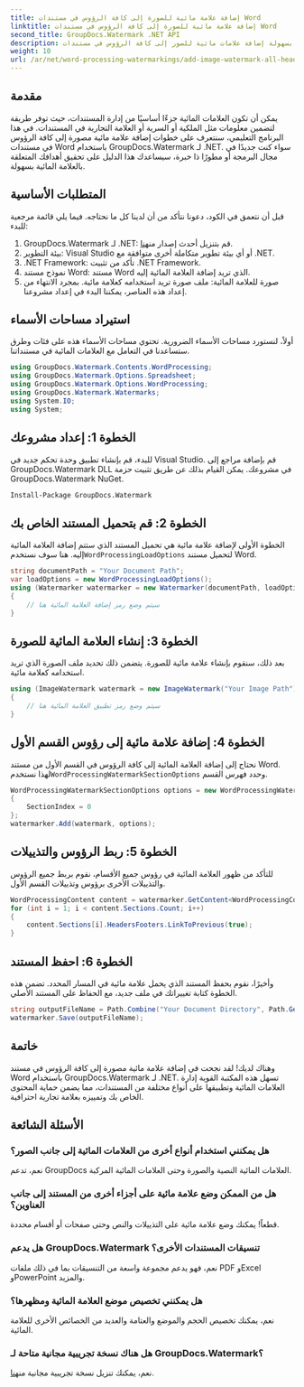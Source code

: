 ```yaml
---
title: إضافة علامة مائية للصورة إلى كافة الرؤوس في مستندات Word
linktitle: إضافة علامة مائية للصورة إلى كافة الرؤوس في مستندات Word
second_title: GroupDocs.Watermark .NET API
description: يمكنك بسهولة إضافة علامات مائية للصور إلى كافة الرؤوس في مستندات Word باستخدام GroupDocs.Watermark لـ .NET. اتبع دليلنا خطوة بخطوة مع أمثلة التعليمات البرمجية التفصيلية.
weight: 10
url: /ar/net/word-processing-watermarkings/add-image-watermark-all-headers-word-docs/
---
```

## مقدمة
يمكن أن تكون العلامات المائية جزءًا أساسيًا من إدارة المستندات، حيث توفر طريقة لتضمين معلومات مثل الملكية أو السرية أو العلامة التجارية في المستندات. في هذا البرنامج التعليمي، سنتعرف على خطوات إضافة علامة مائية مصورة إلى كافة الرؤوس في مستندات Word باستخدام GroupDocs.Watermark لـ .NET. سواء كنت جديدًا في مجال البرمجة أو مطورًا ذا خبرة، سيساعدك هذا الدليل على تحقيق أهدافك المتعلقة بالعلامة المائية بسهولة.
## المتطلبات الأساسية
قبل أن نتعمق في الكود، دعونا نتأكد من أن لدينا كل ما نحتاجه. فيما يلي قائمة مرجعية للبدء:
1.  GroupDocs.Watermark لـ .NET: قم بتنزيل أحدث إصدار من[هنا](https://releases.groupdocs.com/Watermark/net/).
2. بيئة التطوير: Visual Studio أو أي بيئة تطوير متكاملة أخرى متوافقة مع .NET.
3. .NET Framework: تأكد من تثبيت .NET Framework.
4. نموذج مستند Word: مستند Word الذي تريد إضافة العلامة المائية إليه.
5. صورة للعلامة المائية: ملف صورة تريد استخدامه كعلامة مائية.
بمجرد الانتهاء من إعداد هذه العناصر، يمكننا البدء في إعداد مشروعنا.
## استيراد مساحات الأسماء
أولاً، لنستورد مساحات الأسماء الضرورية. تحتوي مساحات الأسماء هذه على فئات وطرق ستساعدنا في التعامل مع العلامات المائية في مستنداتنا.
```csharp
using GroupDocs.Watermark.Contents.WordProcessing;
using GroupDocs.Watermark.Options.Spreadsheet;
using GroupDocs.Watermark.Options.WordProcessing;
using GroupDocs.Watermark.Watermarks;
using System.IO;
using System;
```
## الخطوة 1: إعداد مشروعك
للبدء، قم بإنشاء تطبيق وحدة تحكم جديد في Visual Studio. قم بإضافة مراجع إلى GroupDocs.Watermark DLL في مشروعك. يمكن القيام بذلك عن طريق تثبيت حزمة GroupDocs.Watermark NuGet.
```bash
Install-Package GroupDocs.Watermark
```
## الخطوة 2: قم بتحميل المستند الخاص بك
 الخطوة الأولى لإضافة علامة مائية هي تحميل المستند الذي ستتم إضافة العلامة المائية إليه. هنا سوف نستخدم`WordProcessingLoadOptions` لتحميل مستند Word.
```csharp
string documentPath = "Your Document Path";
var loadOptions = new WordProcessingLoadOptions();
using (Watermarker watermarker = new Watermarker(documentPath, loadOptions))
{
    // سيتم وضع رمز إضافة العلامة المائية هنا
}
```
## الخطوة 3: إنشاء العلامة المائية للصورة
بعد ذلك، سنقوم بإنشاء علامة مائية للصورة. يتضمن ذلك تحديد ملف الصورة الذي تريد استخدامه كعلامة مائية.
```csharp
using (ImageWatermark watermark = new ImageWatermark("Your Image Path"))
{
    // سيتم وضع رمز تطبيق العلامة المائية هنا
}
```
## الخطوة 4: إضافة علامة مائية إلى رؤوس القسم الأول
 نحتاج إلى إضافة العلامة المائية إلى كافة الرؤوس في القسم الأول من مستند Word. لهذا نستخدم`WordProcessingWatermarkSectionOptions` وحدد فهرس القسم.
```csharp
WordProcessingWatermarkSectionOptions options = new WordProcessingWatermarkSectionOptions
{
    SectionIndex = 0
};
watermarker.Add(watermark, options);
```
## الخطوة 5: ربط الرؤوس والتذييلات
للتأكد من ظهور العلامة المائية في رؤوس جميع الأقسام، نقوم بربط جميع الرؤوس والتذييلات الأخرى برؤوس وتذييلات القسم الأول.
```csharp
WordProcessingContent content = watermarker.GetContent<WordProcessingContent>();
for (int i = 1; i < content.Sections.Count; i++)
{
    content.Sections[i].HeadersFooters.LinkToPrevious(true);
}
```
## الخطوة 6: احفظ المستند
وأخيرًا، نقوم بحفظ المستند الذي يحمل علامة مائية في المسار المحدد. تضمن هذه الخطوة كتابة تغييراتك في ملف جديد، مع الحفاظ على المستند الأصلي.
```csharp
string outputFileName = Path.Combine("Your Document Directory", Path.GetFileName(documentPath));
watermarker.Save(outputFileName);
```
## خاتمة
وهناك لديك! لقد نجحت في إضافة علامة مائية مصورة إلى كافة الرؤوس في مستند Word باستخدام GroupDocs.Watermark لـ .NET. تسهل هذه المكتبة القوية إدارة العلامات المائية وتطبيقها على أنواع مختلفة من المستندات، مما يضمن حماية المحتوى الخاص بك وتمييزه بعلامة تجارية احترافية.
## الأسئلة الشائعة
### هل يمكنني استخدام أنواع أخرى من العلامات المائية إلى جانب الصور؟
نعم، تدعم GroupDocs العلامات المائية النصية والصورة وحتى العلامات المائية المركبة.
### هل من الممكن وضع علامة مائية على أجزاء أخرى من المستند إلى جانب العناوين؟
قطعاً! يمكنك وضع علامة مائية على التذييلات والنص وحتى صفحات أو أقسام محددة.
### هل يدعم GroupDocs.Watermark تنسيقات المستندات الأخرى؟
نعم، فهو يدعم مجموعة واسعة من التنسيقات بما في ذلك ملفات PDF وExcel وPowerPoint والمزيد.
### هل يمكنني تخصيص موضع العلامة المائية ومظهرها؟
نعم، يمكنك تخصيص الحجم والموضع والعتامة والعديد من الخصائص الأخرى للعلامة المائية.
### هل هناك نسخة تجريبية مجانية متاحة لـ GroupDocs.Watermark؟
 نعم، يمكنك تنزيل نسخة تجريبية مجانية من[هنا](https://releases.groupdocs.com/).